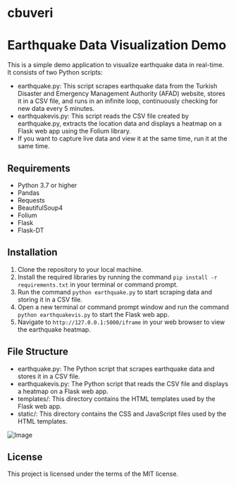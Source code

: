 # cbuveri
# Earthquake Data Visualization Demo

This is a simple demo application to visualize earthquake data in real-time. It consists of two Python scripts:
- earthquake.py: This script scrapes earthquake data from the Turkish Disaster and Emergency Management Authority (AFAD) website, stores it in a CSV file, and runs in an infinite loop, continuously checking for new data every 5 minutes.
- earthquakevis.py: This script reads the CSV file created by earthquake.py, extracts the location data and displays a heatmap on a Flask web app using the Folium library.
- If you want to capture live data and view it at the same time, run it at the same time.
## Requirements

- Python 3.7 or higher
- Pandas
- Requests
- BeautifulSoup4
- Folium
- Flask
- Flask-DT

## Installation

1. Clone the repository to your local machine.
2. Install the required libraries by running the command `pip install -r requirements.txt` in your terminal or command prompt.
3. Run the command `python earthquake.py` to start scraping data and storing it in a CSV file.
4. Open a new terminal or command prompt window and run the command `python earthquakevis.py` to start the Flask web app.
5. Navigate to `http://127.0.0.1:5000/iframe` in your web browser to view the earthquake heatmap.

## File Structure

- earthquake.py: The Python script that scrapes earthquake data and stores it in a CSV file.
- earthquakevis.py: The Python script that reads the CSV file and displays a heatmap on a Flask web app.
- templates/: This directory contains the HTML templates used by the Flask web app.
- static/: This directory contains the CSS and JavaScript files used by the HTML templates.

![Image](https://drive.google.com/uc?id=14Hd0aIvXpFjGG5MnAf4EgL0j7B6Ly8LF)



## License

This project is licensed under the terms of the MIT license.
